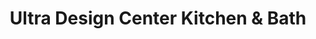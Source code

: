 ---
title: "Ultra Design Center Kitchen & Bath"
url: /denver/ultra-design-center-kitchen-und-bath/
shop: Küchen
---